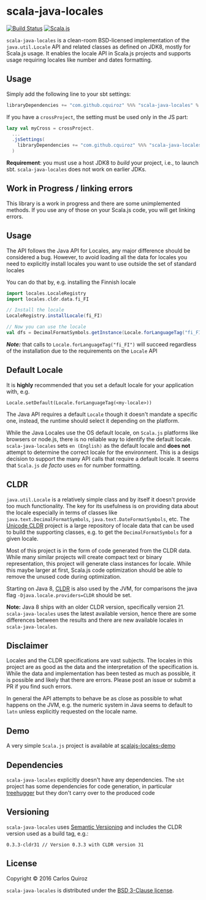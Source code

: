 # scala-java-locales

[![Build Status](https://api.travis-ci.org/cquiroz/scala-java-locales.svg?branch=master)](https://travis-ci.org/cquiroz/scala-java-locales)
[![Scala.js](https://www.scala-js.org/assets/badges/scalajs-0.6.8.svg)](https://www.scala-js.org/)

`scala-java-locales` is a clean-room BSD-licensed implementation of the `java.util.Locale` API and related classes as defined on JDK8, mostly for Scala.js usage. It enables the locale API in Scala.js projects and supports usage requiring locales like number and dates formatting.

## Usage

Simply add the following line to your sbt settings:

```scala
libraryDependencies += "com.github.cquiroz" %%% "scala-java-locales" % "0.3.3-cldr31"
```

If you have a `crossProject`, the setting must be used only in the JS part:

```scala
lazy val myCross = crossProject.
  ...
  .jsSettings(
    libraryDependencies += "com.github.cquiroz" %%% "scala-java-locales" % "0.3.3-cldr31"
  )
```

**Requirement**: you must use a host JDK8 to *build* your project, i.e., to
launch sbt. `scala-java-locales` does not work on earlier JDKs.

## Work in Progress / linking errors

This library is a work in progress and there are some unimplemented methods. If you use any of those on your Scala.js code, you will get linking errors.

## Usage

The API follows the Java API for Locales, any major difference should be considered a bug. However, to avoid loading all the data for locales you need to explicitly install locales you want to use outside the set of standard locales

You can do that by, e.g. installing the Finnish locale

```scala
import locales.LocaleRegistry
import locales.cldr.data.fi_FI

// Install the locale
LocaleRegistry.installLocale(fi_FI)

// Now you can use the locale
val dfs = DecimalFormatSymbols.getInstance(Locale.forLanguageTag("fi_FI"))
```

***Note:*** that calls to `Locale.forLanguageTag("fi_FI")` will succeed regardless of the installation due to the requirements on the `Locale` API

## Default Locale

It is **highly** recommended that you set a default locale for your application with, e.g.

```
Locale.setDefault(Locale.forLanguageTag(<my-locale>))
```

The Java API requires a default `Locale` though it doesn't mandate a specific one, instead, the runtime should select it depending on the platform.

While the Java Locales use the OS default locale, on `Scala.js` platforms like browsers or node.js, there is no reliable way to identify the default locale. `scala-java-locales` sets `en (English)` as the default locale and **does not** attempt to determine the correct locale for the environment. This is a desigs decision to support the many API calls that require a default locale. It seems that `Scala.js` _de facto_ uses `en` for number formatting.


## CLDR

`java.util.Locale` is a relatively simple class and by itself it doesn't provide too much functionality. The key for its usefulness is on providing data about the locale especially in terms of classes like `java.text.DecimalFormatSymbols`, `java.text.DateFormatSymbols`, etc. The [Unicode CLDR](http://cldr.unicode.org/) project is a large repository of locale data that can be used to build the supporting classes, e.g. to get the `DecimalFormatSymbols` for a given locale.

Most of this project is in the form of code generated from the CLDR data. While many similar projects will create compact text or binary representation, this project will generate class instances for locale. While this maybe larger at first, Scala.js code optimization should be able to remove the unused code during optimization.

Starting on Java 8, [CLDR](https://docs.oracle.com/javase/8/docs/technotes/guides/intl/enhancements.8.html#cldr) is also used by the JVM, for comparisons the java flag `-Djava.locale.providers=CLDR` should be set.

**Note:** Java 8 ships with an older CLDR version, specifically version 21. `scala-java-locales` uses the latest available version, hence there are some differences between the results and there are new available locales in `scala-java-locales`.

## Disclaimer

Locales and the CLDR specifications are vast subjects. The locales in this project are as good as the data and the interpretation of the specification is. While the data and implementation has been tested as much as possible, it is possible and likely that there are errors. Please post an issue or submit a PR if you find such errors.

In general the API attempts to behave be as close as possible to what happens on the JVM, e.g. the numeric system in Java seems to default to `latn` unless explicitly requested on the locale name.

## Demo

A very simple `Scala.js` project is available at [scalajs-locales-demo](https://github.com/cquiroz/scalajs-locales-demo)

## Dependencies

`scala-java-locales` explicitly doesn't have any dependencies. The `sbt` project has some dependencies for code generation, in particular [treehugger](https://github.com/eed3si9n/treehugger) but they don't carry over to the produced code

## Versioning

`scala-java-locales` uses [Semantic Versioning](http://semver.org/) and includes the CLDR version used as a build tag, e.g.:

```
0.3.3-cldr31 // Version 0.3.3 with CLDR version 31
```

## License

Copyright &copy; 2016 Carlos Quiroz

`scala-java-locales` is distributed under the
[BSD 3-Clause license](./LICENSE.txt).

